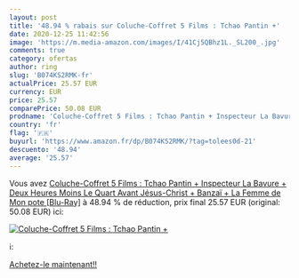 ```yaml
---
layout: post
title: '48.94 % rabais sur Coluche-Coffret 5 Films : Tchao Pantin +'
date: 2020-12-25 11:42:56
image: 'https://m.media-amazon.com/images/I/41Cj5QBhz1L._SL200_.jpg'
comments: true
category: ofertas
author: ring
slug: 'B074KS2RMK-fr'
actualPrice: 25.57 EUR
currency: EUR
price: 25.57
comparePrice: 50.08 EUR
prodname: 'Coluche-Coffret 5 Films : Tchao Pantin + Inspecteur La Bavure + Deux Heures Moins Le Quart Avant Jésus-Christ + Banzaï + La Femme de Mon pote [Blu-Ray]'
country: 'fr'
flag: '🇫🇷'
buyurl: 'https://www.amazon.fr/dp/B074KS2RMK/?tag=tolees0d-21'
descuento: '48.94'
average: '25.57'
---
```


Vous avez [Coluche-Coffret 5 Films : Tchao Pantin + Inspecteur La Bavure + Deux Heures Moins Le Quart Avant Jésus-Christ + Banzaï + La Femme de Mon pote [Blu-Ray]](https://www.amazon.fr/dp/B074KS2RMK/?tag=tolees0d-21)  à  48.94 % de réduction, prix final  25.57 EUR (original: 50.08 EUR) ici:

[![Coluche-Coffret 5 Films : Tchao Pantin +](https://m.media-amazon.com/images/I/41Cj5QBhz1L._SL200_.jpg)](https://www.amazon.fr/dp/B074KS2RMK/?tag=tolees0d-21)

ℹ️:


[Achetez-le maintenant!!](https://www.amazon.fr/dp/B074KS2RMK/?tag=tolees0d-21)
